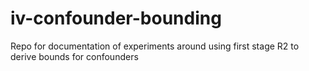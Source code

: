 # iv-confounder-bounding
Repo for documentation of experiments around using first stage R2 to derive bounds for confounders
